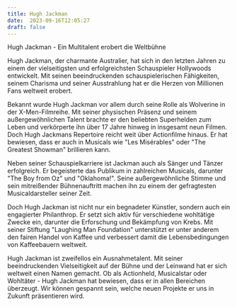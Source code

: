 ```yaml
---
title: Hugh Jackman
date:  2023-09-16T12:05:27
draft: false
---
```


Hugh Jackman - Ein Multitalent erobert die Weltbühne

Hugh Jackman, der charmante Australier, hat sich in den letzten Jahren zu einem der vielseitigsten und erfolgreichsten Schauspieler Hollywoods entwickelt. Mit seinen beeindruckenden schauspielerischen Fähigkeiten, seinem Charisma und seiner Ausstrahlung hat er die Herzen von Millionen Fans weltweit erobert.

Bekannt wurde Hugh Jackman vor allem durch seine Rolle als Wolverine in der X-Men-Filmreihe. Mit seiner physischen Präsenz und seinem außergewöhnlichen Talent brachte er den beliebten Superhelden zum Leben und verkörperte ihn über 17 Jahre hinweg in insgesamt neun Filmen. Doch Hugh Jackmans Repertoire reicht weit über Actionfilme hinaus. Er hat bewiesen, dass er auch in Musicals wie "Les Misérables" oder "The Greatest Showman" brillieren kann.

Neben seiner Schauspielkarriere ist Jackman auch als Sänger und Tänzer erfolgreich. Er begeisterte das Publikum in zahlreichen Musicals, darunter "The Boy from Oz" und "Oklahoma!". Seine außergewöhnliche Stimme und sein mitreißender Bühnenauftritt machen ihn zu einem der gefragtesten Musicaldarsteller seiner Zeit.

Doch Hugh Jackman ist nicht nur ein begnadeter Künstler, sondern auch ein engagierter Philanthrop. Er setzt sich aktiv für verschiedene wohltätige Zwecke ein, darunter die Erforschung und Bekämpfung von Krebs. Mit seiner Stiftung "Laughing Man Foundation" unterstützt er unter anderem den fairen Handel von Kaffee und verbessert damit die Lebensbedingungen von Kaffeebauern weltweit.

Hugh Jackman ist zweifellos ein Ausnahmetalent. Mit seiner beeindruckenden Vielseitigkeit auf der Bühne und der Leinwand hat er sich weltweit einen Namen gemacht. Ob als Actionheld, Musicalstar oder Wohltäter - Hugh Jackman hat bewiesen, dass er in allen Bereichen überzeugt. Wir können gespannt sein, welche neuen Projekte er uns in Zukunft präsentieren wird.